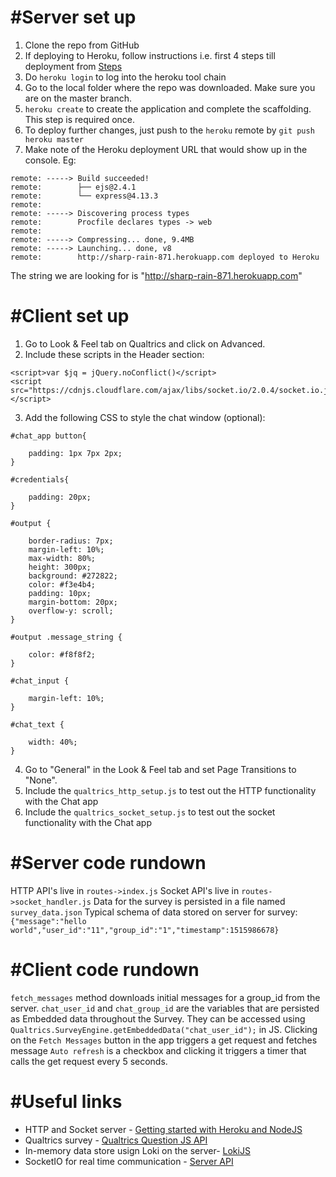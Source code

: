 #Server set up
==============

1. Clone the repo from GitHub
2. If deploying to Heroku, follow instructions i.e. first 4 steps till deployment from [Steps](https://devcenter.heroku.com/articles/getting-started-with-nodejs#introduction)
3. Do `heroku login` to log into the heroku tool chain
4. Go to the local folder where the repo was downloaded. Make sure you are on the master branch.
5. `heroku create` to create the application and complete the scaffolding. This step is required once.
6. To deploy further changes, just push to the `heroku` remote by `git push heroku master`
7. Make note of the Heroku deployment URL that would show up in the console.
Eg:
```
remote: -----> Build succeeded!
remote:        ├── ejs@2.4.1
remote:        └── express@4.13.3
remote:
remote: -----> Discovering process types
remote:        Procfile declares types -> web
remote:
remote: -----> Compressing... done, 9.4MB
remote: -----> Launching... done, v8
remote:        http://sharp-rain-871.herokuapp.com deployed to Heroku
```
The string we are looking for is "http://sharp-rain-871.herokuapp.com"


#Client set up
================

1. Go to Look & Feel tab on Qualtrics and click on Advanced.
2. Include these scripts in the Header section:
```<script src="https://code.jquery.com/jquery-3.2.1.min.js" integrity="sha256-hwg4gsxgFZhOsEEamdOYGBf13FyQuiTwlAQgxVSNgt4=" crossorigin="anonymous"></script>
<script>var $jq = jQuery.noConflict()</script>
<script src="https://cdnjs.cloudflare.com/ajax/libs/socket.io/2.0.4/socket.io.js"></script>
```
3. Add the following CSS to style the chat window (optional):
```
#chat_app button{

	padding: 1px 7px 2px;
}

#credentials{

	padding: 20px;
}

#output {

	border-radius: 7px;
	margin-left: 10%;
    max-width: 80%;
    height: 300px;
    background: #272822; 
    color: #f3e4b4;
    padding: 10px;
    margin-bottom: 20px;
    overflow-y: scroll;
}

#output .message_string {

	color: #f8f8f2;
}

#chat_input {

	margin-left: 10%;	
}

#chat_text {

	width: 40%;
}
```

4. Go to "General" in the Look & Feel tab and set Page Transitions to "None".
5. Include the `qualtrics_http_setup.js` to test out the HTTP functionality with the Chat app
6. Include the `qualtrics_socket_setup.js` to test out the socket functionality with the Chat app



#Server code rundown
====================
HTTP API's live in `routes->index.js`
Socket API's live in `routes->socket_handler.js`
Data for the survey is persisted in a file named `survey_data.json`
Typical schema of data stored on server for survey:
`{"message":"hello world","user_id":"11","group_id":"1","timestamp":1515986678}`


#Client code rundown
====================
`fetch_messages` method downloads initial messages for a group_id from the server.
`chat_user_id` and `chat_group_id` are the variables that are persisted as Embedded data throughout the Survey. They can be accessed using `Qualtrics.SurveyEngine.getEmbeddedData("chat_user_id");` in JS.
Clicking on the `Fetch Messages` button in the app triggers a get request and fetches message
`Auto refresh` is a checkbox and clicking it triggers a timer that calls the get request every 5 seconds.



#Useful links
=============
* HTTP and Socket server - [Getting started with Heroku and NodeJS](https://devcenter.heroku.com/articles/getting-started-with-nodejs#introduction)
* Qualtrics survey - [Qualtrics Question JS API](https://s.qualtrics.com/WRAPI/QuestionAPI/classes/Qualtrics%20JavaScript%20Question%20API.html)
* In-memory data store usign Loki on the server- [LokiJS](https://rawgit.com/techfort/LokiJS/master/jsdoc/index.html)
* SocketIO for real time communication - [Server API](https://socket.io/docs/server-api/)
